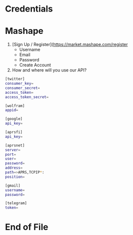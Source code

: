# Credentials

# Mashape

1. [Sign Up / Register](https://market.mashape.com/register
   - Username
   - Email
   - Password
   - Create Account
3. How and where will you use our API? 

```sh
[twitter]
consumer_key=
consumer_secret=
access_token=
access_token_secret=

[wolfram]
appid=

[google]
api_key=

[aprsfi]
api_key=

[aprsnet]
server=
port=
user=
password=
address=
path=>APRS,TCPIP*:
position=

[gmail]
username=
password=

[telegram]
token=
```

# End of File